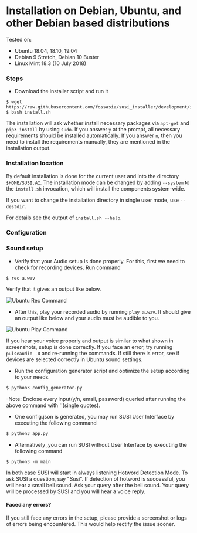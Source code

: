 # Installation on Debian, Ubuntu, and other Debian based distributions

Tested on:
- Ubuntu 18.04, 18.10, 19.04
- Debian 9 Stretch, Debian 10 Buster
- Linux Mint 18.3 (10 July 2018)

### Steps

- Download the installer script and run it
```
$ wget https://raw.githubusercontent.com/fossasia/susi_installer/development/install.sh
$ bash install.sh
```

The installation will ask whether install necessary packages via `apt-get` and
`pip3 install` by using `sudo`. If you answer `y` at the prompt, all necessary
requirements should be installed automatically. If you answer `n`, then you 
need to install the requirements manually, they are mentioned in the installation
output.

### Installation location

By default installation is done for the current user and into the directory
`$HOME/SUSI.AI`. The installation mode can be changed by adding `--system` to
the `install.sh` invocation, which will install the components system-wide.

If you want to change the installation directory in single user mode, use
`--destdir`.

For details see the output of `install.sh --help`.

### Configuration



### Sound setup

- Verify that your Audio setup is done properly. For this, first we need to check for recording devices. Run command 
```
$ rec a.wav
```
Verify that it gives an output like below.

![Ubuntu Rec Command](images/ubuntu-rec.png)

- After this, play your recorded audio by running ```play a.wav```. It should give an output like below
and your audio must be audible to you.

![Ubuntu Play Command](images/ubuntu-play.png)

If you hear your voice properly and output is similar to what shown in screenshots, setup is 
done correctly. If you face an error, try running ```pulseaudio -D``` and re-running the commands.
If still there is error, see if devices are selected correctly in Ubuntu sound settings.

- Run the configuration generator script and optimize the setup according to your needs.
```bash
$ python3 config_generator.py
```
-Note: Enclose every input(y/n, email, password) queried after running the above command with ''(single quotes).

- One config.json is generated, you may run SUSI User Interface by executing the following command
```bash
$ python3 app.py
```
- Alternatively ,you can run SUSI without User Interface by executing the following command
```
$ python3 -m main
```

In both case SUSI will start in always listening Hotword Detection Mode. To ask SUSI a question, say "Susi". If detection of
hotword is successful, you will hear a small bell sound. Ask your query after the bell sound. Your query will be
processed by SUSI and you will hear a voice reply.

#### Faced any errors?

If you still face any errors in the setup, please provide a screenshot or logs of errors being encountered.
This would help rectify the issue sooner.

